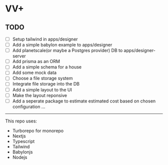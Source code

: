 # VV+

## TODO

- [ ] Setup tailwind in apps/designer
- [ ] Add a simple babylon example to apps/designer
- [ ] Add planetscale(or maybe a Postgres provider) DB to apps/designer-server
- [ ] Add prisma as an ORM
- [ ] Add a simple schema for a house
- [ ] Add some mock data
- [ ] Choose a file storage system
- [ ] Integrate file storage into the DB
- [ ] Add a simple layout to the UI
- [ ] Make the layout reponsive
- [ ] Add a seperate package to estimate estimated cost based on chosen configuration
      ...

---

This repo uses:

- Turborepo for monorepo
- Nextjs
- Typescript
- Tailwind
- Babylonjs
- Nodejs
